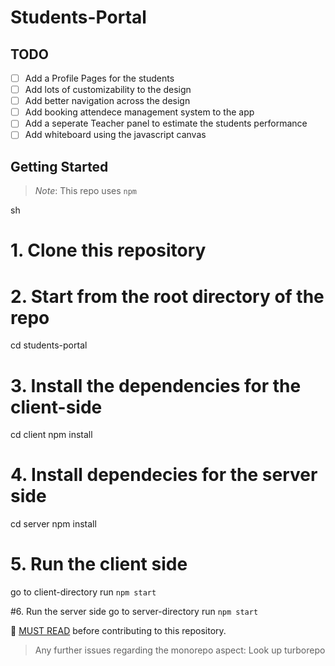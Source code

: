 # Students-Portal

## TODO
- [ ] Add a Profile Pages for the students
- [ ] Add lots of customizability to the design
- [ ] Add better navigation across the design
- [ ] Add booking attendece management system to the app
- [ ] Add a seperate Teacher panel to estimate the students performance
- [ ] Add whiteboard using the javascript canvas

## Getting Started

> *Note*: This repo uses `npm`

sh
# 1. Clone this repository

# 2. Start from the root directory of the repo
cd students-portal

# 3. Install the dependencies for the client-side
cd client
npm install

# 4. Install dependecies for the server side
cd server
npm install

# 5. Run the client side
go to client-directory
run `npm start`

#6. Run the server side
go to server-directory
run `npm start`


📝 [MUST READ](./wiki/Guidelines-for-Contributing) before contributing to this repository.

> Any further issues regarding the monorepo aspect: Look up turborepo
